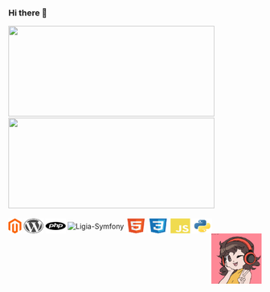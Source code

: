 ### Hi there 👋
<div class="statistics">
  <img height="180em" width="410em" src="https://github-readme-stats.vercel.app/api?username=ligiasalzano&show_icons=true&theme=light&include_all_commits=true&count_private=true&title_color=FFC428&hide_border=true&border_radius=10"/>
  <img height="180em" width="410em" src="https://github-readme-stats.vercel.app/api/top-langs/?username=ligiasalzano&layout=compact&langs_count=16&theme=light&title_color=FFC428&hide_border=true&border_radius=10"/>
</div>
<div style="display: inline_block"><br>
  <img align="center" alt="Ligia-Magento" height="30"src="images/magento-logo.svg">
  <img align="center" alt="Ligia-WordPress" height="30" width="40" src="https://raw.githubusercontent.com/devicons/devicon/master/icons/wordpress/wordpress-plain.svg">
  <img align="center" alt="Ligia-Php" height="30" width="40" src="https://raw.githubusercontent.com/devicons/devicon/master/icons/php/php-plain.svg">
  <img align="center" alt="Ligia-Symfony" height="30" width="40"
       src="https://cdn.jsdelivr.net/gh/devicons/devicon/icons/symfony/symfony-original-wordmark.svg" />
  <img align="center" alt="Ligia-HTML" height="30" width="40" src="https://raw.githubusercontent.com/devicons/devicon/master/icons/html5/html5-original.svg">
  <img align="center" alt="Ligia-CSS" height="30" width="40" src="https://raw.githubusercontent.com/devicons/devicon/master/icons/css3/css3-original.svg">
  <img align="center" alt="Ligia-Js" height="30" width="40" src="https://raw.githubusercontent.com/devicons/devicon/master/icons/javascript/javascript-plain.svg">
  <img align="center" alt="Ligia-Python" height="30" width="40" src="https://raw.githubusercontent.com/devicons/devicon/master/icons/python/python-original.svg">
  <img align="right" height="100" alt="Ligia-Hi" src="images/ligia-hi.gif">
</div>
<!-- Aprendi sobre esse repositório com a Rafa Ballerini @rafaballerini https://youtu.be/TsaLQAetPLU -->
